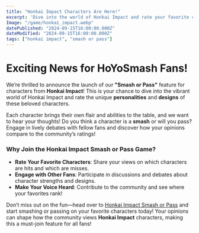 ```yaml
---
title: "Honkai Impact Characters Are Here!"
excerpt: 'Dive into the world of Honkai Impact and rate your favorite characters with our new "Smash or Pass" feature!'
Image: "/game/honkai_impact.webp"
datePublished: "2024-09-15T16:00:00.000Z"
dateModified: "2024-09-15T16:00:00.000Z"
tags: ["honkai impact", "smash or pass"]
---
```


# Exciting News for HoYoSmash Fans!

We’re thrilled to announce the launch of our **"Smash or Pass"** feature for characters from **Honkai Impact**! This is your chance to dive into the vibrant world of Honkai Impact and rate the unique **personalities** and **designs** of these beloved characters.

Each character brings their own flair and abilities to the table, and we want to hear your thoughts! Do you think a character is a **smash** or will you pass? Engage in lively debates with fellow fans and discover how your opinions compare to the community’s ratings!

### Why Join the Honkai Impact Smash or Pass Game?

- **Rate Your Favorite Characters**: Share your views on which characters are hits and which are misses.
- **Engage with Other Fans**: Participate in discussions and debates about character strengths and designs.
- **Make Your Voice Heard**: Contribute to the community and see where your favorites rank!

Don’t miss out on the fun—head over to [Honkai Impact Smash or Pass](https://hoyosmash.com/honkai_impact) and start smashing or passing on your favorite characters today! Your opinions can shape how the community views **Honkai Impact** characters, making this a must-join feature for all fans!
